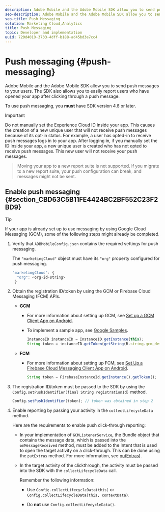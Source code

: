 ```yaml
---
description: Adobe Mobile and the Adobe Mobile SDK allow you to send push messages to your users. The SDK also allows you to easily report users who have opened your app after clicking through a push message.
seo-description: Adobe Mobile and the Adobe Mobile SDK allow you to send push messages to your users. The SDK also allows you to easily report users who have opened your app after clicking through a push message.
seo-title: Push Messaging
solution: Marketing Cloud,Analytics
title: Push Messaging
topic: Developer and implementation
uuid: 729d4010-3733-4dff-b188-ad45bd3e7cc4
---
```


# Push messaging {#push-messaging}

Adobe Mobile and the Adobe Mobile SDK allow you to send push messages to your users. The SDK also allows you to easily report users who have opened your app after clicking through a push message.

To use push messaging, you **must** have SDK version 4.6 or later.

>[!IMPORTANT]
>
>Do not manually set the Experience Cloud ID inside your app. This causes the creation of a new unique user that will not receive push messages because of its opt-in status. For example, a user has opted-in to receive push messages logs in to your app. After logging in, if you manually set the ID inside your app, a new unique user is created who has not opted to receive push messages. This new user will not receive your push messages.
>

>Moving your app to a new report suite is not supported. If you migrate to a new report suite, your push configuration can break, and messages might not be sent.

## Enable push messaging {#section_CBD63C5B11FE4424BC2BF552C23F2BD9}

>[!TIP]
>
>If your app is already set up to use messaging by using Google Cloud Messaging (GCM), some of the following steps might already be completed.

1. Verify that `ADBMobileConfig.json` contains the required settings for push messaging.

   The `"marketingCloud"` object must have its `"org"` property configured for push messaging. 

   ```js
   "marketingCloud": { 
     "org": <org-id-string> 
    }
   ```

1. Obtain the registration ID/token by using the GCM or Firebase Cloud Messaging (FCM) APIs.

    * **GCM**

        * For more information about setting up GCM, see [Set up a GCM Client App on Android](https://developers.google.com/cloud-messaging/android/client). 
        * To implement a sample app, see [Google Samples](https://github.com/googlesamples/google-services/tree/master/android/gcm).

          ```js
          InstanceID instanceID = InstanceID.getInstance(this); 
          String token = instanceID.getToken(getString(R.string.gcm_defaultSenderId), GoogleCloudMessaging.INSTANCE_ID_SCOPE, null);
          ```

    * **FCM**

        * For more information about setting up FCM, see [Set Up a Firebase Cloud Messaging Client App on Android](https://firebase.google.com/docs/cloud-messaging/android/client).

          ```js
          String token = FirebaseInstanceId.getInstance().getToken();
          ```

1. The registration ID/token must be passed to the SDK by using the `Config.setPushIdentifier(final String registrationId)` method.

   ```js
   Config.setPushIdentifier(token); // token was obtained in step 2
   ```

1. Enable reporting by passing your activity in the `collectLifecycleData` method.

   Here are the requirements to enable push click-through reporting:

    * In your implementation of `GCMListenerService`, the Bundle object that contains the message data, which is passed into the `onMessageReceived` method, must be added to the Intent that is used to open the target activity on a click-through. This can be done using the `putExtras` method. For more information, see [putExtras](https://developer.android.com/reference/android/content/Intent.html#putExtras(android.os.Bundle))). 
  
    * In the target activity of the clickthrough, the activity must be passed into the SDK with the `collectLifecycleData` call.

      Remember the following information:

      * Use `Config.collectLifecycleData(this)` or `Config.collectLifecycleData(this, contextData)`. 

      * Do **not** use `Config.collectLifecycleData()`.

